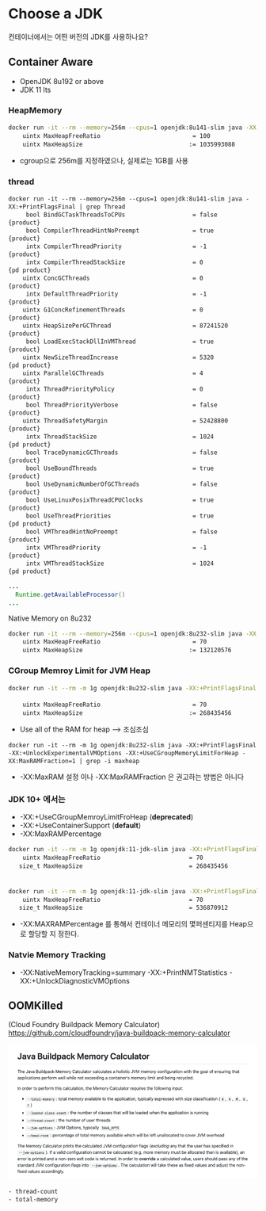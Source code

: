 # Choose a JDK
<!-- 
https://www.youtube.com/watch?v=YTPUNesUIbI
-->
컨테이너에서는 어떤 버전의 JDK를 사용하나요?

## Container Aware
  - OpenJDK 8u192 or above
  - JDK 11 lts 


### HeapMemory

```bash
docker run -it --rm --memory=256m --cpus=1 openjdk:8u141-slim java -XX:+PrintFlagsFinal | grep MaxHeap
    uintx MaxHeapFreeRatio                          = 100                                 {manageable}
    uintx MaxHeapSize                              := 1035993088                          {product}
```
- cgroup으로 256m를 지정하였으나, 실제로는 1GB를 사용

### thread
```
docker run -it --rm --memory=256m --cpus=1 openjdk:8u141-slim java -XX:+PrintFlagsFinal | grep Thread
     bool BindGCTaskThreadsToCPUs                   = false                               {product}
     bool CompilerThreadHintNoPreempt               = true                                {product}
     intx CompilerThreadPriority                    = -1                                  {product}
     intx CompilerThreadStackSize                   = 0                                   {pd product}
    uintx ConcGCThreads                             = 0                                   {product}
     intx DefaultThreadPriority                     = -1                                  {product}
    uintx G1ConcRefinementThreads                   = 0                                   {product}
    uintx HeapSizePerGCThread                       = 87241520                            {product}
     bool LoadExecStackDllInVMThread                = true                                {product}
    uintx NewSizeThreadIncrease                     = 5320                                {pd product}
    uintx ParallelGCThreads                         = 4                                   {product}
     intx ThreadPriorityPolicy                      = 0                                   {product}
     bool ThreadPriorityVerbose                     = false                               {product}
    uintx ThreadSafetyMargin                        = 52428800                            {product}
     intx ThreadStackSize                           = 1024                                {pd product}
     bool TraceDynamicGCThreads                     = false                               {product}
     bool UseBoundThreads                           = true                                {product}
     bool UseDynamicNumberOfGCThreads               = false                               {product}
     bool UseLinuxPosixThreadCPUClocks              = true                                {product}
     bool UseThreadPriorities                       = true                                {pd product}
     bool VMThreadHintNoPreempt                     = false                               {product}
     intx VMThreadPriority                          = -1                                  {product}
     intx VMThreadStackSize                         = 1024                                {pd product}
```
```java
...
  Runtime.getAvailableProcessor()
...
```

Native Memory on 8u232
```bash
docker run -it --rm --memory=256m --cpus=1 openjdk:8u232-slim java -XX:+PrintFlagsFinal | grep MaxHeap
    uintx MaxHeapFreeRatio                          = 70                                  {manageable}
    uintx MaxHeapSize                              := 132120576                           {product}
```

### CGroup Memroy Limit for JVM Heap

```bash
docker run -it --rm -m 1g openjdk:8u232-slim java -XX:+PrintFlagsFinal -XX:+UnlockExperimentalVMOptions -XX:+UseCGroupMemoryLimitForHeap | grep -i maxheap

    uintx MaxHeapFreeRatio                          = 70                                  {manageable}
    uintx MaxHeapSize                              := 268435456                           {product}
```

- Use all of the RAM for heap  --> 조심조심
```
docker run -it --rm -m 1g openjdk:8u232-slim java -XX:+PrintFlagsFinal -XX:+UnlockExperimentalVMOptions -XX:+UseCGroupMemoryLimitForHeap -XX:MaxRAMFraction=1 | grep -i maxheap
```
- -XX:MaxRAM 설정 이나 -XX:MaxRAMFraction 은 권고하는 방법은 아니다

### JDK 10+ 에서는
- -XX:+UseCGroupMemroyLimitFroHeap        (**deprecated**)
- -XX:+UseContainerSupport                (**default**)
- -XX:MaxRAMPercentage

```bash
docker run -it --rm -m 1g openjdk:11-jdk-slim java -XX:+PrintFlagsFinal -XX:+UseContainerSupprt | grep -i maxheap
    uintx MaxHeapFreeRatio                         = 70                                     {manageable} {default}
   size_t MaxHeapSize                              = 268435456                                 {product} {ergonomic}


docker run -it --rm -m 1g openjdk:11-jdk-slim java -XX:+PrintFlagsFinal -XX:+UseContainerSupport -XX:MaxRAMPercentage=50 | grep -i maxheap
    uintx MaxHeapFreeRatio                         = 70                                     {manageable} {default}
   size_t MaxHeapSize                              = 536870912                                 {product} {ergonomic}
```
- -XX:MAXRAMPercentage 를 통해서 컨테이너 메모리의 몇퍼센티지를 Heap으로 할당할 지 정한다.




### Natvie Memory Tracking
  - -XX:NativeMemoryTracking=summary -XX:+PrintNMTStatistics -XX:+UnlockDiagnosticVMOptions


  


## OOMKilled
  (Cloud Foundry Buildpack Memory Calculator)
  https://github.com/cloudfoundry/java-buildpack-memory-calculator

![](.img/java-buildpack-memory-calculator.png)

    - thread-count
    - total-memory 


